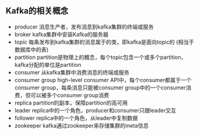 ## **Kafka的相关概念**

- producer
  消息生产者，发布消息到kafka集群的终端或服务
- broker
  kafka集群中安装Kafka的服务器
- topic
  每条发布到kafka集群的消息属于的类，即kafka是面向topic的 (相当于数据库中的表)
- partition
  partition是物理上的概念，每个topic包含一个或多个partition，kafka分配的单位是partition
- consumer
  从kafka集群中消费消息的终端或服务
- consumer group
  high-level consumer API中，每个consumer都属于一个consumer group，每条消息只能被consumer group中的一个consumer消费，但可以被多个consumer group消费
- replica
  partition的副本，保障partition的高可用
- leader
  replica中的一个角色，producer和consumer只跟leader交互
- follower
  replica中的一个角色，从leader中复制数据
- zookeeper
  kafka通过zookeeper来存储集群的meta信息